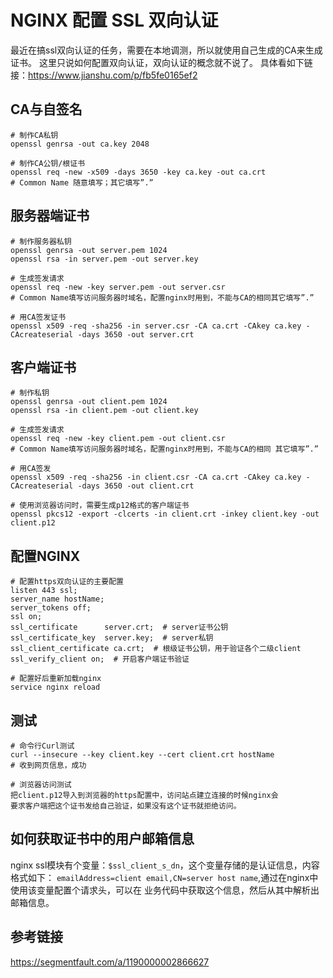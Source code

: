 # NGINX 配置 SSL 双向认证
   最近在搞ssl双向认证的任务，需要在本地调测，所以就使用自己生成的CA来生成证书。
   这里只说如何配置双向认证，双向认证的概念就不说了。
   具体看如下链接：https://www.jianshu.com/p/fb5fe0165ef2
   
## CA与自签名
```
# 制作CA私钥
openssl genrsa -out ca.key 2048

# 制作CA公钥/根证书
openssl req -new -x509 -days 3650 -key ca.key -out ca.crt
# Common Name 随意填写；其它填写”.”

``` 

## 服务器端证书
```
# 制作服务器私钥
openssl genrsa -out server.pem 1024
openssl rsa -in server.pem -out server.key

# 生成签发请求
openssl req -new -key server.pem -out server.csr
# Common Name填写访问服务器时域名，配置nginx时用到，不能与CA的相同其它填写”.”

# 用CA签发证书
openssl x509 -req -sha256 -in server.csr -CA ca.crt -CAkey ca.key -CAcreateserial -days 3650 -out server.crt
```

## 客户端证书
```
# 制作私钥
openssl genrsa -out client.pem 1024
openssl rsa -in client.pem -out client.key 

# 生成签发请求
openssl req -new -key client.pem -out client.csr
# Common Name填写访问服务器时域名，配置nginx时用到，不能与CA的相同 其它填写”.”

# 用CA签发
openssl x509 -req -sha256 -in client.csr -CA ca.crt -CAkey ca.key -CAcreateserial -days 3650 -out client.crt

# 使用浏览器访问时，需要生成p12格式的客户端证书
openssl pkcs12 -export -clcerts -in client.crt -inkey client.key -out client.p12
```

## 配置NGINX
```$xslt
# 配置https双向认证的主要配置
listen 443 ssl;
server_name hostName;
server_tokens off;
ssl on;
ssl_certificate      server.crt;  # server证书公钥
ssl_certificate_key  server.key;  # server私钥
ssl_client_certificate ca.crt;  # 根级证书公钥，用于验证各个二级client
ssl_verify_client on;  # 开启客户端证书验证

# 配置好后重新加载nginx
service nginx reload
```

## 测试
```$xslt
# 命令行Curl测试
curl --insecure --key client.key --cert client.crt hostName
# 收到网页信息，成功

# 浏览器访问测试
把client.p12导入到浏览器的https配置中，访问站点建立连接的时候nginx会
要求客户端把这个证书发给自己验证，如果没有这个证书就拒绝访问。
```

## 如何获取证书中的用户邮箱信息
nginx ssl模块有个变量：``$ssl_client_s_dn``，这个变量存储的是认证信息，内容格式如下：
``emailAddress=client email,CN=server host name``,通过在nginx中使用该变量配置个请求头，可以在
业务代码中获取这个信息，然后从其中解析出邮箱信息。

## 参考链接
https://segmentfault.com/a/1190000002866627